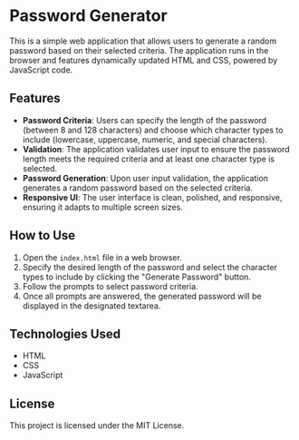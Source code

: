 # Password Generator

This is a simple web application that allows users to generate a random password based on their selected criteria. The application runs in the browser and features dynamically updated HTML and CSS, powered by JavaScript code.

## Features

- **Password Criteria**: Users can specify the length of the password (between 8 and 128 characters) and choose which character types to include (lowercase, uppercase, numeric, and special characters).
- **Validation**: The application validates user input to ensure the password length meets the required criteria and at least one character type is selected.
- **Password Generation**: Upon user input validation, the application generates a random password based on the selected criteria.
- **Responsive UI**: The user interface is clean, polished, and responsive, ensuring it adapts to multiple screen sizes.

## How to Use

1. Open the `index.html` file in a web browser.
2. Specify the desired length of the password and select the character types to include by clicking the "Generate Password" button.
3. Follow the prompts to select password criteria.
4. Once all prompts are answered, the generated password will be displayed in the designated textarea.

## Technologies Used

- HTML
- CSS
- JavaScript

## License

This project is licensed under the MIT License.

